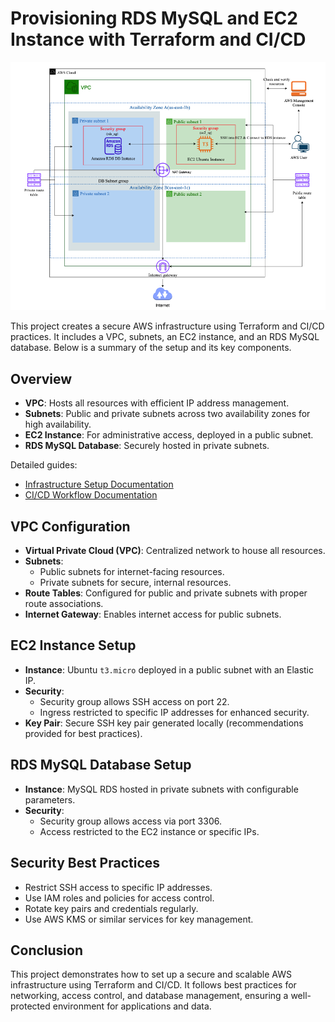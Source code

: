 # Provisioning RDS MySQL and EC2 Instance with Terraform and CI/CD

![MYSQLRDS](./arc-diagram.png)

This project creates a secure AWS infrastructure using Terraform and CI/CD practices. It includes a VPC, subnets, an EC2 instance, and an RDS MySQL database. Below is a summary of the setup and its key components.

## Overview

- **VPC**: Hosts all resources with efficient IP address management.
- **Subnets**: Public and private subnets across two availability zones for high availability.
- **EC2 Instance**: For administrative access, deployed in a public subnet.
- **RDS MySQL Database**: Securely hosted in private subnets.

Detailed guides:

- [Infrastructure Setup Documentation](https://medium.com/@ayolowo9/provisioning-mysql-rds-database-and-ec2-instance-using-terraform-4ed8a42f84e9)
- [CI/CD Workflow Documentation](https://medium.com/@ayolowo9/using-github-actions-to-deploy-terraform-configuration-to-aws-a-ci-cd-workflow-fff3b420ee62)

## VPC Configuration

- **Virtual Private Cloud (VPC)**: Centralized network to house all resources.
- **Subnets**:
  - Public subnets for internet-facing resources.
  - Private subnets for secure, internal resources.
- **Route Tables**: Configured for public and private subnets with proper route associations.
- **Internet Gateway**: Enables internet access for public subnets.

## EC2 Instance Setup

- **Instance**: Ubuntu `t3.micro` deployed in a public subnet with an Elastic IP.
- **Security**:
  - Security group allows SSH access on port 22.
  - Ingress restricted to specific IP addresses for enhanced security.
- **Key Pair**: Secure SSH key pair generated locally (recommendations provided for best practices).

## RDS MySQL Database Setup

- **Instance**: MySQL RDS hosted in private subnets with configurable parameters.
- **Security**:
  - Security group allows access via port 3306.
  - Access restricted to the EC2 instance or specific IPs.

## Security Best Practices

- Restrict SSH access to specific IP addresses.
- Use IAM roles and policies for access control.
- Rotate key pairs and credentials regularly.
- Use AWS KMS or similar services for key management.

## Conclusion

This project demonstrates how to set up a secure and scalable AWS infrastructure using Terraform and CI/CD. It follows best practices for networking, access control, and database management, ensuring a well-protected environment for applications and data.
